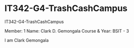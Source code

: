# IT342-G4-TrashCashCampus
IT342-G4-TrashCashCampus

Member: 1
Name: Clark D. Gemongala
Course & Year: BSIT - 3

I am Clark Gemongala
